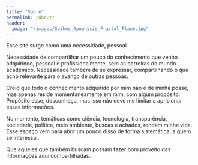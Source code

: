 ```yaml
---
title: "Sobre"
permalink: /about/
header:
  image: "/images/Spikes_Apophysis_Fractal_Flame.jpg"
---
```

Esse site surge como uma necessidade, pessoal.

Necessidade de compartilhar um pouco do conhecimento que venho adquirindo, pessoal e profissionalmente, sem as barreiras do mundo acadêmico. Necessidade também de se expressar, compartilhando o que acho relevante para o avanço de outras pessoas.

Creio que todo o conhecimento adquirido por mim não é de minha posse, mas apenas reside momentaneamente em mim, com algum propósito. Propósito esse, desconheço, mas isso não deve me limitar a aprisionar essas informações.

No momento, temáticas como ciência, tecnologia, transparência, sociedade, política, meio ambiente, buscas e achados, rondam minha vida. Esse espaço vem para abrir um pouco disso de forma sistemática, a quem se interessar.

Que aqueles que também buscam possam fazer bom proveito das informações aqui compartilhadas.

